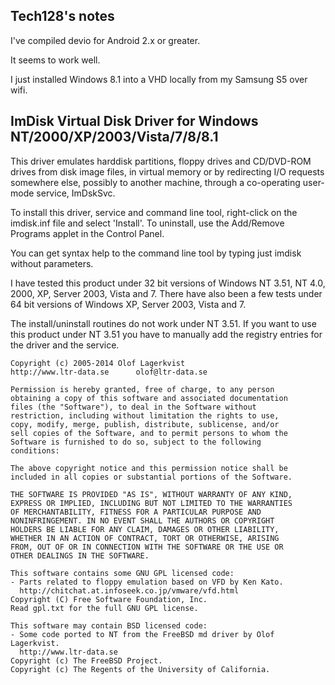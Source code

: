 Tech128's notes
---------------

I've compiled devio for Android 2.x or greater.

It seems to work well.

I just installed Windows 8.1 into a VHD locally from my Samsung S5 over 
wifi.


  ImDisk Virtual Disk Driver for Windows NT/2000/XP/2003/Vista/7/8/8.1
---------

  This driver emulates harddisk partitions, floppy drives and CD/DVD-ROM
  drives from disk image files, in virtual memory or by redirecting I/O
  requests somewhere else, possibly to another machine, through a
  co-operating user-mode service, ImDskSvc.

  To install this driver, service and command line tool, right-click on the
  imdisk.inf file and select 'Install'. To uninstall, use the Add/Remove
  Programs applet in the Control Panel.

  You can get syntax help to the command line tool by typing just imdisk
  without parameters.

  I have tested this product under 32 bit versions of Windows NT 3.51, NT 4.0,
  2000, XP, Server 2003, Vista and 7. There have also been a few tests under 64
  bit versions of Windows XP, Server 2003, Vista and 7.

  The install/uninstall routines do not work under NT 3.51. If
  you want to use this product under NT 3.51 you have to manually add the
  registry entries for the driver and the service.

    Copyright (c) 2005-2014 Olof Lagerkvist
    http://www.ltr-data.se      olof@ltr-data.se

    Permission is hereby granted, free of charge, to any person
    obtaining a copy of this software and associated documentation
    files (the "Software"), to deal in the Software without
    restriction, including without limitation the rights to use,
    copy, modify, merge, publish, distribute, sublicense, and/or
    sell copies of the Software, and to permit persons to whom the
    Software is furnished to do so, subject to the following
    conditions:

    The above copyright notice and this permission notice shall be
    included in all copies or substantial portions of the Software.

    THE SOFTWARE IS PROVIDED "AS IS", WITHOUT WARRANTY OF ANY KIND,
    EXPRESS OR IMPLIED, INCLUDING BUT NOT LIMITED TO THE WARRANTIES
    OF MERCHANTABILITY, FITNESS FOR A PARTICULAR PURPOSE AND
    NONINFRINGEMENT. IN NO EVENT SHALL THE AUTHORS OR COPYRIGHT
    HOLDERS BE LIABLE FOR ANY CLAIM, DAMAGES OR OTHER LIABILITY,
    WHETHER IN AN ACTION OF CONTRACT, TORT OR OTHERWISE, ARISING
    FROM, OUT OF OR IN CONNECTION WITH THE SOFTWARE OR THE USE OR
    OTHER DEALINGS IN THE SOFTWARE.

    This software contains some GNU GPL licensed code:
    - Parts related to floppy emulation based on VFD by Ken Kato.
      http://chitchat.at.infoseek.co.jp/vmware/vfd.html
    Copyright (C) Free Software Foundation, Inc.
    Read gpl.txt for the full GNU GPL license.

    This software may contain BSD licensed code:
    - Some code ported to NT from the FreeBSD md driver by Olof Lagerkvist.
      http://www.ltr-data.se
    Copyright (c) The FreeBSD Project.
    Copyright (c) The Regents of the University of California.

